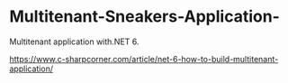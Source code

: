 # Multitenant-Sneakers-Application-
Multitenant application with.NET 6.

https://www.c-sharpcorner.com/article/net-6-how-to-build-multitenant-application/
